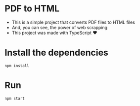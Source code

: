 # PDF to HTML

-   This is a simple project that converts PDF files to HTML files
-   And, you can see, the power of web scrapping
-   This project was made with TypeScript :heart:

# Install the dependencies

```
npm install
```

# Run

```
npm start
```

